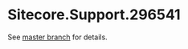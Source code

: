# Sitecore.Support.296541

See [master branch](https://github.com/sitecoresupport/Sitecore.Support.296541) for details.